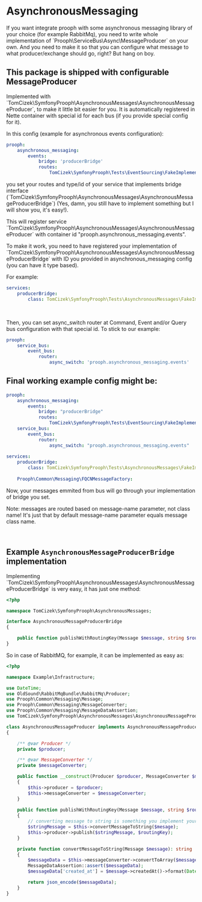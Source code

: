 # AsynchronousMessaging

<p>
    If you want integrate prooph with some asynchronous messaging library
    of your choice (for example RabbitMq),
    you need to write whole implementation of `Prooph\ServiceBus\Async\MessageProducer` on your own. 
    And you need to make it so that you can configure what message to what producer/exchange should go, right?
    But hang on boy.
</p>

## This package is shipped with configurable MessageProducer
<p>
    Implemented with 
    `TomCizek\SymfonyProoph\AsynchronousMessages\AsynchronousMessageProducer`,
    to make it little bit easier for you. It is automatically 
    registered in Nette container with special id for each bus (if you provide 
    special config for it).
</p>

<p>
    In this config (example for asynchronous events configuration):
</p>

```yaml
prooph:
    asynchronous_messaging:
        events:
            bridge: 'producerBridge'
            routes:
                TomCizek\SymfonyProoph\Tests\EventSourcing\FakeImplementations\TestAggregateCreated: producerRouteKey
```

<p>
    you set your routes and type/id of your service that implements bridge interface 
    (`TomCizek\SymfonyProoph\AsynchronousMessages\AsynchronousMessageProducerBridge`)
    (Yes, damn, you still have to implement something but I will show you, it's easy!).
</p>

<p>
    This will register service `TomCizek\SymfonyProoph\AsynchronousMessages\AsynchronousMessageProducer` 
    with container id "prooph.asynchronous_messaging.events".
</p>

<p>
    To make it work, you need to have registered your implementation of 
    `TomCizek\SymfonyProoph\AsynchronousMessages\AsynchronousMessageProducerBridge` 
    with ID you provided in asynchronous_messaging config (you can have it type based).
</p>
</ol>

For example:

```yaml
services:
    producerBridge: 
        class: TomCizek\SymfonyProoph\Tests\AsynchronousMessages\FakeImplementations\TestAsynchronousMessageProducerBridge
```

<br>

Then, you can set async_switch router at Command, Event and/or Query bus configuration with
that special id. To stick to our example:
```yaml
prooph:
    service_bus:
        event_bus:
            router:
                async_switch: 'prooph.asynchronous_messaging.events'
```

## Final working example config might be:

```yaml
prooph:
    asynchronous_messaging:
        events:
            bridge: "producerBridge"
            routes:
                TomCizek\SymfonyProoph\Tests\EventSourcing\FakeImplementations\TestAggregateCreated: producerRouteKey
    service_bus:
        event_bus:
            router:
                async_switch: "prooph.asynchronous_messaging.events"
                
services:
    producerBridge: 
        class: TomCizek\SymfonyProoph\Tests\AsynchronousMessages\FakeImplementations\TestAsynchronousMessageProducerBridge
        
    Prooph\Common\Messaging\FQCNMessageFactory:
```

<p>
    Now, your messages emmited from bus will go through your implementation of bridge you set.
</p>

<p>
    Note: messages are routed based on message-name parameter, not class name! 
    It's just that by default message-name parameter equals message class name.
</p>

<br>

## Example `AsynchronousMessageProducerBridge` implementation
<p>
    Implementing `TomCizek\SymfonyProoph\AsynchronousMessages\AsynchronousMessageProducerBridge` is very easy,
    it has just one method: 
</p>

```php
<?php

namespace TomCizek\SymfonyProoph\AsynchronousMessages;

interface AsynchronousMessageProducerBridge
{

    public function publishWithRoutingKey(Message $message, string $routingKey): void;
}
```

<p>
    So in case of RabbitMQ, for example, it can be implemented as easy as:
</p>


```php
<?php

namespace Example\Infrastructure;

use DateTime;
use OldSound\RabbitMqBundle\RabbitMq\Producer;
use Prooph\Common\Messaging\Message;
use Prooph\Common\Messaging\MessageConverter;
use Prooph\Common\Messaging\MessageDataAssertion;
use TomCizek\SymfonyProoph\AsynchronousMessages\AsynchronousMessageProducerBridge;

class AsynchronousMessageProducer implements AsynchronousMessageProducerBridge
{

	/** @var Producer */
	private $producer;

	/** @var MessageConverter */
	private $messageConverter;

	public function __construct(Producer $producer, MessageConverter $messageConverter)
	{
		$this->producer = $producer;
		$this->messageConverter = $messageConverter;
	}
	
	public function publishWithRoutingKey(Message $message, string $routingKey): void
	{
		// converting message to string is something you implement yourself however you need
		$stringMessage = $this->convertMessageToString($mesage);
		$this->producer->publish($stringMessage, $routingKey);
	}

	private function convertMessageToString(Message $message): string
	{
		$messageData = $this->messageConverter->convertToArray($message);
		MessageDataAssertion::assert($messageData);
		$messageData['created_at'] = $message->createdAt()->format(DateTime::ATOM);

		return json_encode($messageData);
	}
}

```
